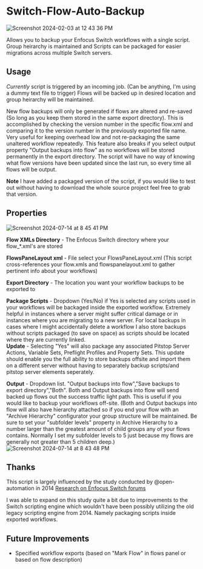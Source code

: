 # Switch-Flow-Auto-Backup
![Screenshot 2024-02-03 at 12 43 36 PM](https://github.com/DaveFemia/Switch-Flow-Auto-Backup/assets/155477639/9d308791-ad85-4df1-a11f-50f669c7117d)

Allows you to backup your Enfocus Switch workflows with a single script. Group heirarchy is maintained and Scripts can be packaged for easier migrations across multiple Switch servers.

## Usage
*Currently* script is triggered by an incoming job. (Can be anything, I'm using a dummy text file to trigger)  Flows will be backed up in desired location and group heirarchy will be maintained. 

New flow backups will only be generated if flows are altered and re-saved (So long as you keep them stored in the same export directory). This is accomplished by checking the version number in the specific flow.xml and comparing it to the version number in the previously exported file name.  Very useful for keeping overhead low and not re-packaging the same unaltered workflow repeatedly.  This feature also breaks if you select output property "Output backups into flow" as no workflows will be stored permanently in the export directory. The script will have no way of knowing what flow versions have been updated since the last run, so every time all flows will be output.

**Note**
I have added a packaged version of the script, if you would like to test out without having to download the whole source project feel free to grab that version.

## Properties
![Screenshot 2024-07-14 at 8 45 41 PM](https://github.com/user-attachments/assets/b24992cb-86e2-4c5b-9a82-4e3fad5deee5)

**Flow XMLs Directory** - The Enfocus Switch directory where your flow_*.xml's are stored

**FlowsPaneLayout xml** -  File select your FlowsPaneLayout.xml  (This script cross-references your flow.xmls and flowspanelayout.xml to gather pertinent info about your workflows)

**Export Directory** - The location you want your workflow backups to be exported to

**Package Scripts** - Dropdown (Yes/No) if Yes is selected any scripts used in your workflows will be backaged inside the exported workflow. Extremely helpful in instances where a server might suffer critical damage or in instances where you are migrating to a new server.  For local backups in cases where I might accidentally delete a workflow I also store backups without scripts packaged (to save on space) as scripts should be located where they are currently linked.
 <BR> **Update** - Selecting "Yes" will also package any associated Pitstop Server Actions, Variable Sets, Preflight Profiles and Property Sets. This update should enable you the full ability to store backups     offsite and import them on a different server without having to separately backup scripts/and pitstop server elements seperately.

**Output** - Dropdown list. "Output backups into flow","Save backups to export directory","Both".  Both and Output backups into flow will send backed up flows out the success traffic light path.  This is useful if you would like to backup your workflows off-site. (Both and Output backups into flow will also have hierarchy attached so if you end your flow with an "Archive Hierarchy" configurator your group structure will be maintained. Be sure to set your "subfolder levels" property in Archive Hierarchy to a number larger than the greatest amount of child groups any of your flows contains. Normally I set my subfolder levels to 5 just because my flows are generally not greater than 5 children deep.)
![Screenshot 2024-07-14 at 8 43 48 PM](https://github.com/user-attachments/assets/450d61f3-0af7-4d88-b7e1-b9e4ba208263)


## Thanks
This script is largely influenced by the study conducted by @open-automation in 2014 [Research on Enfocus Switch forums](https://forum.enfocus.com/viewtopic.php?t=1432)

I was able to expand on this study quite a bit due to improvements to the Switch scripting engine which wouldn't have been possibly utilizing the old legacy scripting engine from 2014.  Namely packaging scripts inside exported workflows.

## Future Improvements
- Specified workflow exports (based on "Mark Flow" in flows panel or based on flow description)

